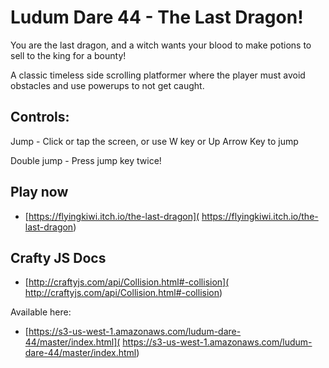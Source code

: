 # Ludum Dare 44 - The Last Dragon!
You are the last dragon, and a witch wants your blood to make potions to sell to the king for a bounty!

A classic timeless side scrolling platformer where the player must avoid obstacles and use powerups to not get caught.

## Controls:

Jump - Click or tap the screen, or use W key or Up Arrow Key to jump

Double jump - Press jump key twice!

## Play now
- [https://flyingkiwi.itch.io/the-last-dragon](
https://flyingkiwi.itch.io/the-last-dragon)

## Crafty JS Docs

- [http://craftyjs.com/api/Collision.html#-collision](
http://craftyjs.com/api/Collision.html#-collision)

Available here:
- [https://s3-us-west-1.amazonaws.com/ludum-dare-44/master/index.html](
https://s3-us-west-1.amazonaws.com/ludum-dare-44/master/index.html)
